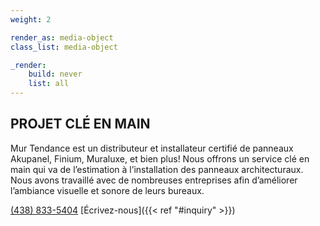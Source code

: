```yaml
---
weight: 2

render_as: media-object
class_list: media-object

_render:
    build: never
    list: all
---
```


## PROJET CLÉ EN MAIN

Mur Tendance est un distributeur et installateur certifié de panneaux Akupanel, Finium, Muraluxe, et bien plus! Nous offrons un service clé en main qui va de l’estimation à l’installation des panneaux architecturaux. Nous avons travaillé avec de nombreuses entreprises afin d’améliorer l’ambiance visuelle et sonore de leurs bureaux.

[(438) 833-5404](tel:4388335404)
[Écrivez-nous]({{< ref "#inquiry" >}})
